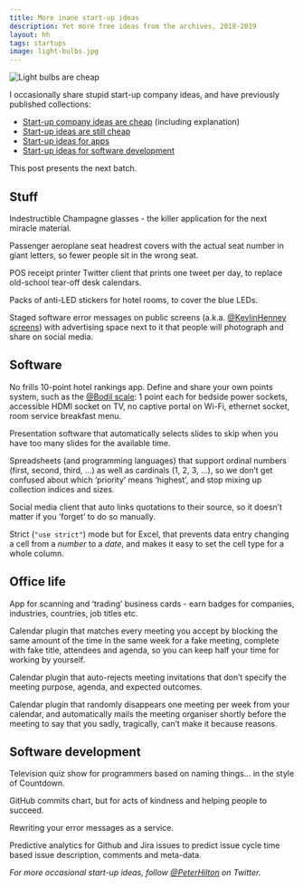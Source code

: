 ```yaml
---
title: More inane start-up ideas
description: Yet more free ideas from the archives, 2018-2019
layout: hh
tags: startups
image: light-bulbs.jpg
---
```


![Light bulbs are cheap](light-bulbs.jpg)

I occasionally share stupid start-up company ideas, and have previously published collections:

* [Start-up company ideas are cheap](startup-ideas-are-cheap) (including explanation)
* [Start-up ideas are still cheap](startup-ideas-misc)
* [Start-up ideas for apps](startup-ideas-apps)
* [Start-up ideas for software development](startup-ideas-development)

This post presents the next batch.


## Stuff

Indestructible Champagne glasses - the killer application for the next miracle material.

Passenger aeroplane seat headrest covers with the actual seat number in giant letters, so fewer people sit in the wrong seat. 

POS receipt printer Twitter client that prints one tweet per day, to replace old-school tear-off desk calendars.

Packs of anti-LED stickers for hotel rooms, to cover the blue LEDs.

Staged software error messages on public screens (a.k.a. 
[@KevlinHenney screens](https://www.urbandictionary.com/define.php?term=KevlinHenney)) 
with advertising space next to it that people will photograph and share on social media.

## Software

No frills 10-point hotel rankings app. Define and share your own points system, such as the [@Bodil scale](https://twitter.com/search?q=from%3Abodil%20hotel):
1 point each for bedside power sockets, accessible HDMI socket on TV, no captive portal on Wi-Fi, ethernet socket, room service breakfast menu.

Presentation software that automatically selects slides to skip when you have too many slides for the available time.

Spreadsheets (and programming languages) that support ordinal numbers (first, second, third, …) as well as cardinals (1, 2, 3, …), so we don’t get confused about which ‘priority’ means ‘highest’, and stop mixing up collection indices and sizes.

Social media client that auto links quotations to their source, so it doesn’t matter if you ‘forget’ to do so manually. 

Strict (`"use strict"`) mode but for Excel, that prevents data entry changing a cell from a _number_ to a _date_, and makes it easy to set the cell type for a whole column.

## Office life

App for scanning and ‘trading’ business cards - earn badges for companies, industries, countries, job titles etc.

Calendar plugin that matches every meeting you accept by blocking the same amount of the time in the same week for a fake meeting, complete with fake title, attendees and agenda, so you can keep half your time for working by yourself. 

Calendar plugin that auto-rejects meeting invitations that don’t specify the meeting purpose, agenda, and expected outcomes. 

Calendar plugin that randomly disappears one meeting per week from your calendar, and automatically mails the meeting organiser shortly before the meeting to say that you sadly, tragically, can’t make it because reasons. 

## Software development

Television quiz show for programmers based on naming things… in the style of Countdown.

GitHub commits chart, but for acts of kindness and helping people to succeed.

Rewriting your error messages as a service.

Predictive analytics for Github and Jira issues to predict issue cycle time based issue description, comments and meta-data.

_For more occasional start-up ideas, follow [@PeterHilton](https://twitter.com/peterhilton) on Twitter._
